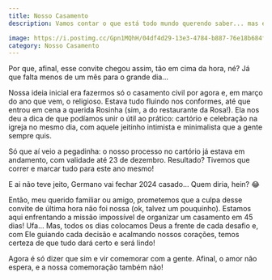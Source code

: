 ```yaml
---
title: Nosso Casamento
description: Vamos contar o que está todo mundo querendo saber... mas é 20 de dezembro deste ano mesmo? 😂

image: https://i.postimg.cc/Gpn1MQhH/04df4d29-13e3-4784-b887-76e18b684fbd.jpg
category: Nosso Casamento
---
```

 
Por que, afinal, esse convite chegou assim, tão em cima da hora, né? Já que falta menos de um mês para o grande dia...

Nossa ideia inicial era fazermos só o casamento civil por agora e, em março do ano que vem, o religioso. Estava tudo fluindo nos conformes, até que entrou em cena a querida Rosinha (sim, a do restaurante da Rosa!). Ela nos deu a dica de que podíamos unir o útil ao prático: cartório e celebração na igreja no mesmo dia, com aquele jeitinho intimista e minimalista que a gente sempre quis.

Só que aí veio a pegadinha: o nosso processo no cartório já estava em andamento, com validade até 23 de dezembro. Resultado? Tivemos que correr e marcar tudo para este ano mesmo! 

E ai não teve jeito, Germano vai fechar 2024 casado... Quem diria, hein? 😂

Então, meu querido familiar ou amigo, prometemos que a culpa desse convite de última hora não foi nossa (ok, talvez um pouquinho). Estamos aqui enfrentando a missão impossível de organizar um casamento em 45 dias! Ufa... Mas, todos os dias colocamos Deus a frente de cada desafio e, com Ele guiando cada decisão e acalmando nossos corações, temos certeza de que tudo dará certo e será lindo!

Agora é só dizer que sim e vir comemorar com a gente. Afinal, o amor não espera, e a nossa comemoração também não!